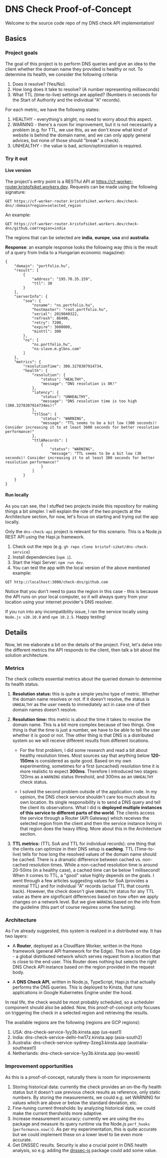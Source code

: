 # DNS Check Proof-of-Concept

Welcome to the source code repo of my DNS check API implementation!

## Basics

### Project goals

The goal of this project is to perform DNS queries and give an idea to the client whether the domain name they provided is healthy or not. To determine its health, we consider the following criteria:
1. Does it resolve? (Yes/No).
2. How long does it take to resolve? (A number representing milliseconds)
3. What TTL (time-to-live) settings are applied? (Numbers in seconds for the Start of Authority and the individual "A" records).

For each metric, we have the following states:
1. HEALTHY - everything's alright, no need to worry about this aspect.
2. WARNING - there's a room for improvement, but it is not necessarily a problem (e.g. for TTL, we use this, as we don't know what kind of website is behind the domain name, and we can only apply general advices, but none of those should "break" a check).
3. UNHEALTHY - the value is bad, action/optimization is required.

### Try it out

#### Live version

The project's entry point is a RESTful API at https://cf-worker-router.kristofsiket.workers.dev. Requests can be made using the following signature:

```
GET https://cf-worker-router.kristofsiket.workers.dev/check-dns/:domain?region=selected_region
```

An example:

```
GET https://cf-worker-router.kristofsiket.workers.dev/check-dns/github.com?region=india
```

The regions that can be selected are **india**, **europe**, **usa** and **australia**. 

**Response**: an example response looks the following way (this is the result of a query from India to a Hungarian economic magazine):

```
{
    "domain": "portfolio.hu",
    "result": [
        {
            "address": "195.70.35.159",
            "ttl": 30
        }
    ],
    "serverInfo": {
        "soa": {
            "nsname": "ns.portfolio.hu",
            "hostmaster": "root.portfolio.hu",
            "serial": 2019040322,
            "refresh": 86400,
            "retry": 7200,
            "expire": 3600000,
            "minttl": 300
        },
        "ns": [
            "ns.portfolio.hu",
            "ns-slave.m.glbns.com"
        ]
    },
    "metrics": {
        "resolutionTime": 308.3278307914734,
        "health": {
            "resolution": {
                "status": "HEALTHY",
                "message": "DNS resolution is OK!"
            },
            "latency": {
                "status": "UNHEALTHY",
                "message": "DNS resolution time is too high (308.3278307914734ms)!"
            },
            "ttlSoa": {
                "status": "WARNING",
                "message": "TTL seems to be a bit low (300 seconds)! Consider increasing it to at least 3600 seconds for better resolution performance!"
            },
            "ttlARecords": [
                {
                    "status": "WARNING",
                    "message": "TTL seems to be a bit low (30 seconds)! Consider increasing it to at least 300 seconds for better resolution performance!"
                }
            ]
        }
    }
}
```

#### Run locally

As you can see, the I stuffed two projects inside this repository for making things a bit simpler. I will explain the role of the two projects at the Architecture section, for now, let's focus on starting and trying out the app locally.

Only the `dns-check-api` project is relevant for this scenario. This is a Node.js REST API using the Hapi.js framework.

1. Check out the repo (e.g. `gh repo clone kristof-siket/dns-check-service`)
2. Install dependencies (`npm i`). 
3. Start the Hapi Server: `npm run dev`.
4. You can test the app with the local version of the above mentioned example:

```
GET http://localhost:3000/check-dns/github.com
```

Notice that you don't need to pass the region in this case - this is because the API runs on your local computer, so it will always query from your location using your internet provider's DNS resolver.

If you run into any incompatibility issue, I ran the service locally using `Node.js v20.10.0` and `npm 10.2.5`. Happy testing!

## Details

Now, let me elaborate a bit on the details of the project. First, let's delve into the different metrics the API responds to the client, then talk a bit about the solution architecture.

### Metrics

The check collects essential metrics about the queried domain to determine its health status.

1. **Resolution status:** this is quite a simple yes/no type of metric. Whether the domain name resolves or not. If it doesn't resolve, the status is `UNHEALTHY` as the user needs to immediately act in case one of their domain names doesn't resolve.

2. **Resolution time:** this metric is about the time it takes to resolve the domain name. This is a bit more complex because of two things. One thing is that the time is just a number, we have to be able to tell the user whether it is good or not. Thw other thing is that DNS is a distributed system so we will receive different results from different locations. 

   -  For the first problem, I did some research and read a bit about healthy resolution times. Most sources say that anything below **120-150ms** is considered as quite good. Based on my own experimenting, sometimes for a first (uncached) resolution time it is more realistic to expect **300ms**. Therefore I introduced two stages: 120ms as a `WARNING` status threshold, and 300ms as an `UNHEALTHY` check status.


   - I solved the second problem outside of the application code. In my opinion, the DNS check service shouldn't care too much about its own location. Its single responsibility is to send a DNS query and tell the client its observations. What I did is **deployed multiple instances of this service to different parts of the world**. The clients access the service through a Router (API Gateway) which receives the selected region from the client and then the service instance living in that region does the heavy lifting. More about this in the Architecture section.

3. **TTL metrics:** (TTL SoA and TTL for individual records): one thing that the clients can optimize in their DNS setup is **caching**. TTL (Time-to-live) tells for how long the resolved values of the domain name should be cached. There is a dramatic difference between cached vs. non-cached resolution times. While a non-cached resolution time is around 20-50ms (in a healthy case), a cached time can be below 1 millisecond! When it comes to TTL, a "good" value highly depends on the goals. I went through a few articles suggesting values for SoA (provides a minimal TTL) and for individual "A" records (actual TTL that counts back). However, the check doesn't give `UNHEALTHY` status for any TTL value as there are significant differences based on how often we apply changes on a network level. But we give `WARNING` based on the info from the guideline (this part of course requires some fine tuning).

### Architecture

As I've already suggested, this system is realized in a distributed way. It has two layers:

- A **Router**, deployed as a Cloudflare Worker, written in the Hono framework (general API framework for the Edge). This lives on the Edge - a global distributed network which serves request from a location that is close to the end user. This Router does nothing but selects the right DNS Check API instance based on the region provided in the request body.

- A **DNS Check API**, written in Node.js, TypeScript, Hapi.js that actually performs the DNS queries. This is deployed to Kinsta, that runs applications in Google Kubernetes Engine under the hood.

In real life, the check would be most probably scheduled, so a scheduler component should also be added. Now, this proof-of-concept only focuses on triggering the check in a selected region and retrieving the results.

The available regions are the following (regions are GCP regions):

1. USA: dns-check-service-1yy3b.kinsta.app (us-east1)
2. India: dns-check-service-delhi-hw17z.kinsta.app (asia-south2)
3. Australia: dns-check-service-sydney-3zeg3.kinsta.app (australia-southeast1)
4. Netherlands: dns-check-service-1yy3b.kinsta.app (eu-west4)

### Improvement opportunities

As this is a proof-of-concept, naturally there is room for improvements

1. Storing historical data: currently the check provides an on-the-fly health status but it doesn't use previous check results as reference, only static numbers. By storing the measurements, we could e.g. set WARNING for values which are above or below the standard deviation, etc.
2. Fine-tuning current thresholds: by analyzing historical data, we could make the current thersholds more adaptive.
3. Increase measurement accuracy: currently we are using the `dns` package and measure its query runtime via the Node.js `perf_hooks` (`performance.now()`). As per my experimentation, this is quite accurate but we could implement these on a lower level to be even more accurate. 
4. Get DNSSEC results. Security is also a crucial point in DNS health analysis, so e.g. adding the [dnssec-js](https://github.com/relaycorp/dnssec-js) package could add some value.
